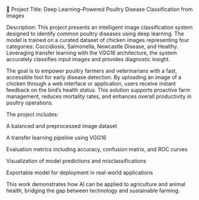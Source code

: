 🐔 Project Title: Deep Learning–Powered Poultry Disease Classification from Images

Description: This project presents an intelligent image classification system designed to identify common poultry diseases using deep learning. The model is trained on a curated dataset of chicken images representing four categories: Coccidiosis, Salmonella, Newcastle Disease, and Healthy. Leveraging transfer learning with the VGG16 architecture, the system accurately classifies input images and provides diagnostic insight.

The goal is to empower poultry farmers and veterinarians with a fast, accessible tool for early disease detection. By uploading an image of a chicken through a web interface or application, users receive instant feedback on the bird’s health status. This solution supports proactive farm management, reduces mortality rates, and enhances overall productivity in poultry operations.

The project includes:

A balanced and preprocessed image dataset

A transfer learning pipeline using VGG16

Evaluation metrics including accuracy, confusion matrix, and ROC curves

Visualization of model predictions and misclassifications

Exportable model for deployment in real-world applications

This work demonstrates how AI can be applied to agriculture and animal health, bridging the gap between technology and sustainable farming.
